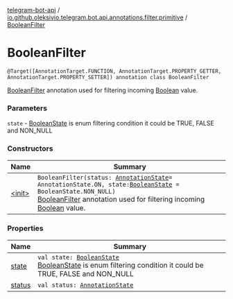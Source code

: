 [telegram-bot-api](../../index.md) / [io.github.oleksivio.telegram.bot.api.annotations.filter.primitive](../index.md) / [BooleanFilter](./index.md)

# BooleanFilter

`@Target([AnnotationTarget.FUNCTION, AnnotationTarget.PROPERTY_GETTER, AnnotationTarget.PROPERTY_SETTER]) annotation class BooleanFilter`

[BooleanFilter](./index.md) annotation used for filtering incoming
[Boolean](https://kotlinlang.org/api/latest/jvm/stdlib/kotlin/-boolean/index.html) value.

### Parameters

`state` - [BooleanState](../../io.github.oleksivio.telegram.bot.api.model.annotation/-boolean-state/index.md) is enum filtering condition
it could be TRUE, FALSE and NON_NULL

### Constructors

| Name | Summary |
|---|---|
| [&lt;init&gt;](-init-.md) | `BooleanFilter(status: `[`AnnotationState`](../../io.github.oleksivio.telegram.bot.api.model.annotation/-annotation-state/index.md)` = AnnotationState.ON, state: `[`BooleanState`](../../io.github.oleksivio.telegram.bot.api.model.annotation/-boolean-state/index.md)` = BooleanState.NON_NULL)`<br>[BooleanFilter](./index.md) annotation used for filtering incoming [Boolean](https://kotlinlang.org/api/latest/jvm/stdlib/kotlin/-boolean/index.html) value. |

### Properties

| Name | Summary |
|---|---|
| [state](state.md) | `val state: `[`BooleanState`](../../io.github.oleksivio.telegram.bot.api.model.annotation/-boolean-state/index.md)<br>[BooleanState](../../io.github.oleksivio.telegram.bot.api.model.annotation/-boolean-state/index.md) is enum filtering condition it could be TRUE, FALSE and NON_NULL |
| [status](status.md) | `val status: `[`AnnotationState`](../../io.github.oleksivio.telegram.bot.api.model.annotation/-annotation-state/index.md) |
